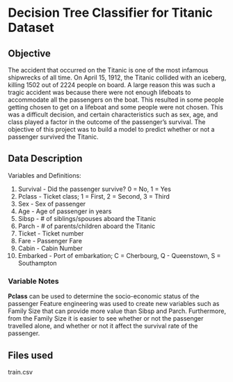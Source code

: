 # Decision Tree Classifier for Titanic Dataset
## Objective
The accident that occurred on the Titanic is one of the most infamous shipwrecks of all time. On April 15, 1912, the Titanic collided with an iceberg, killing 1502 out of 2224 people on board. A large reason this was such a tragic accident was because there were not enough lifeboats to accommodate all the passengers on the boat. 
This resulted in some people getting chosen to get on a lifeboat and some people were not chosen. This was a difficult decision, and certain characteristics such as sex, age, and class played a factor in the outcome of the passenger’s survival.
The objective of this project was to build a model to predict whether or not a passenger survived the Titanic.


## Data Description
Variables and Definitions:
1. Survival - Did the passenger survive? 0 = No, 1 = Yes
2. Pclass - Ticket class; 1 = First, 2 = Second, 3 = Third
3. Sex - Sex of passenger
4. Age - Age of passenger in years
5. Sibsp - # of siblings/spouses aboard the Titanic
6. Parch - # of parents/children aboard the Titanic
7. Ticket - Ticket number
8. Fare - Passenger Fare
9. Cabin - Cabin Number
10. Embarked - Port of embarkation; C = Cherbourg, Q - Queenstown, S = Southampton

### Variable Notes
**Pclass** can be used to determine the socio-economic status of the passenger
Feature engineering was used to create new variables such as Family Size that can provide more value than Sibsp and Parch.
Furthermore, from the Family Size it is easier to see whether or not the passenger travelled alone, and whether or not it affect the survival rate of the passenger.

## Files used
train.csv
